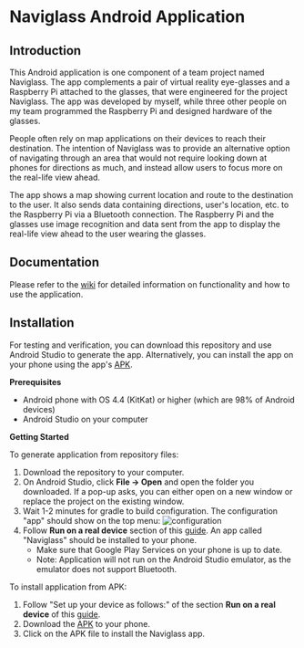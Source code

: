 # Naviglass Android Application

## Introduction
This Android application is one component of a team project named Naviglass. The app complements a pair of virtual reality eye-glasses and a Raspberry Pi attached to the glasses, that were engineered for the project Naviglass. The app was developed by myself, while three other people on my team programmed the Raspberry Pi and designed hardware of the glasses. 

People often rely on map applications on their devices to reach their destination. The intention of Naviglass was to provide an alternative option of navigating through an area that would not require looking down at phones for directions as much, and instead allow users to focus more on the real-life view ahead. 

The app shows a map showing current location and route to the destination to the user. It also sends data containing directions, user's location, etc. to the Raspberry Pi via a Bluetooth connection. The Raspberry Pi and the glasses use image recognition and data sent from the app to display the real-life view ahead to the user wearing the glasses. 

## Documentation
Please refer to the [wiki](https://github.com/yeongeunkwon/Android-App-Naviglass/wiki) for detailed information on functionality and how to use the application. 

## Installation 
For testing and verification, you can download this repository and use Android Studio to generate the app. Alternatively, you can install the app on your phone using the app's [APK](/app/build/outputs/apk/debug/app-debug.apk). 

**Prerequisites**

* Android phone with OS 4.4 (KitKat) or higher (which are 98% of Android devices) 
* Android Studio on your computer

**Getting Started**

To generate application from repository files: 
1. Download the repository to your computer. 
1. On Android Studio, click **File -> Open** and open the folder you downloaded. If a pop-up asks, you can either open on a new window or replace the project on the existing window. 
1. Wait 1-2 minutes for gradle to build configuration. The configuration "app" should show on the top menu: ![configuration](https://user-images.githubusercontent.com/46125838/82724739-ab30c780-9d1b-11ea-8178-065473826559.PNG) 
1. Follow **Run on a real device** section of this [guide](https://developer.android.com/training/basics/firstapp/running-app#RealDevice). An app called "Naviglass" should be installed to your phone. 
    * Make sure that Google Play Services on your phone is up to date. 
    * Note: Application will not run on the Android Studio emulator, as the emulator does not support Bluetooth. 

To install application from APK: 
1. Follow "Set up your device as follows:" of the section **Run on a real device** of this [guide](https://developer.android.com/training/basics/firstapp/running-app#RealDevice). 
1. Download the [APK](/app/build/outputs/apk/debug/app-debug.apk) to your phone. 
1. Click on the APK file to install the Naviglass app. 
